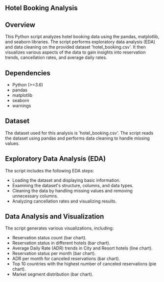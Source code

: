 ## Hotel Booking Analysis

## Overview

This Python script analyzes hotel booking data using the pandas, matplotlib, and seaborn libraries. The script performs exploratory data analysis (EDA) and data cleaning on the provided dataset 'hotel_booking.csv'. It then visualizes various aspects of the data to gain insights into reservation trends, cancellation rates, and average daily rates.

## Dependencies

- Python (>=3.6)
- pandas
- matplotlib
- seaborn
- warnings

## Dataset

The dataset used for this analysis is 'hotel_booking.csv'. The script reads the dataset using pandas and performs data cleaning to handle missing values.

## Exploratory Data Analysis (EDA)

The script includes the following EDA steps:

- Loading the dataset and displaying basic information.
- Examining the dataset's structure, columns, and data types.
- Cleaning the data by handling missing values and removing unnecessary columns.
- Analyzing cancellation rates and visualizing results.

## Data Analysis and Visualization

The script generates various visualizations, including:

- Reservation status count (bar chart).
- Reservation status in different hotels (bar chart).
- Average Daily Rate (ADR) trends in City and Resort hotels (line chart).
- Reservation status per month (bar chart).
- ADR per month for canceled reservations (bar chart).
- Top 10 countries with the highest number of canceled reservations (pie chart).
- Market segment distribution (bar chart).
